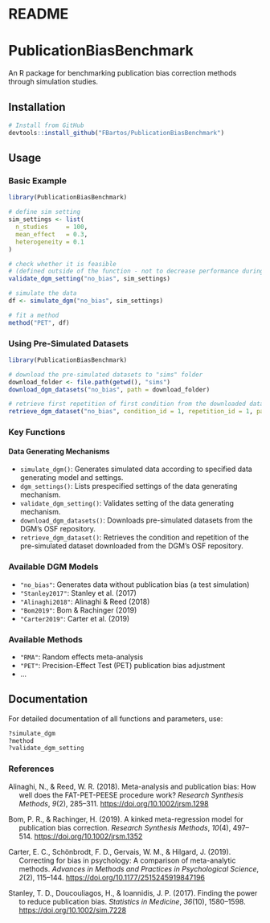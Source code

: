 README
================

<!-- README.md is generated from README.Rmd. Please edit that file -->

# PublicationBiasBenchmark

An R package for benchmarking publication bias correction methods
through simulation studies.

## Installation

``` r
# Install from GitHub
devtools::install_github("FBartos/PublicationBiasBenchmark")
```

## Usage

### Basic Example

``` r
library(PublicationBiasBenchmark)

# define sim setting
sim_settings <- list(
  n_studies     = 100,
  mean_effect   = 0.3,
  heterogeneity = 0.1
)

# check whether it is feasible
# (defined outside of the function - not to decrease performance during simulation)
validate_dgm_setting("no_bias", sim_settings)

# simulate the data
df <- simulate_dgm("no_bias", sim_settings)

# fit a method
method("PET", df)
```

### Using Pre-Simulated Datasets

``` r
library(PublicationBiasBenchmark)

# download the pre-simulated datasets to "sims" folder
download_folder <- file.path(getwd(), "sims")
download_dgm_datasets("no_bias", path = download_folder)

# retrieve first repetition of first condition from the downloaded datasets
retrieve_dgm_dataset("no_bias", condition_id = 1, repetition_id = 1, path = download_folder)
```

### Key Functions

#### Data Generating Mechanisms

- `simulate_dgm()`: Generates simulated data according to specified data
  generating model and settings.
- `dgm_settings()`: Lists prespecified settings of the data generating
  mechanism.
- `validate_dgm_setting()`: Validates setting of the data generating
  mechanism.
- `download_dgm_datasets()`: Downloads pre-simulated datasets from the
  DGM’s OSF repository.
- `retrieve_dgm_dataset()`: Retrieves the condition and repetition of
  the pre-simulated dataset downloaded from the DGM’s OSF repository.

### Available DGM Models

- `"no_bias"`: Generates data without publication bias (a test
  simulation)
- `"Stanley2017"`: Stanley et al. (2017)
- `"Alinaghi2018"`: Alinaghi & Reed (2018)
- `"Bom2019"`: Bom & Rachinger (2019)
- `"Carter2019"`: Carter et al. (2019)

### Available Methods

- `"RMA"`: Random effects meta-analysis
- `"PET"`: Precision-Effect Test (PET) publication bias adjustment
- …

## Documentation

For detailed documentation of all functions and parameters, use:

``` r
?simulate_dgm
?method
?validate_dgm_setting
```

### References

<div id="refs" class="references csl-bib-body hanging-indent"
entry-spacing="0" line-spacing="2">

<div id="ref-alinaghi2018meta" class="csl-entry">

Alinaghi, N., & Reed, W. R. (2018). Meta-analysis and publication bias:
How well does the FAT-PET-PEESE procedure work? *Research Synthesis
Methods*, *9*(2), 285–311. <https://doi.org/10.1002/jrsm.1298>

</div>

<div id="ref-bom2019kinked" class="csl-entry">

Bom, P. R., & Rachinger, H. (2019). A kinked meta-regression model for
publication bias correction. *Research Synthesis Methods*, *10*(4),
497–514. <https://doi.org/10.1002/jrsm.1352>

</div>

<div id="ref-carter2019correcting" class="csl-entry">

Carter, E. C., Schönbrodt, F. D., Gervais, W. M., & Hilgard, J. (2019).
Correcting for bias in psychology: A comparison of meta-analytic
methods. *Advances in Methods and Practices in Psychological Science*,
*2*(2), 115–144. <https://doi.org/10.1177/2515245919847196>

</div>

<div id="ref-stanley2017finding" class="csl-entry">

Stanley, T. D., Doucouliagos, H., & Ioannidis, J. P. (2017). Finding the
power to reduce publication bias. *Statistics in Medicine*, *36*(10),
1580–1598. <https://doi.org/10.1002/sim.7228>

</div>

</div>
